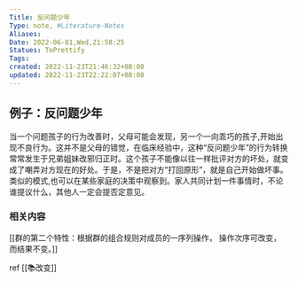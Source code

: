 ```yaml
---
Title: 反问题少年 
Type: note, #Literature-Notes 
Aliases: 
Date: 2022-06-01,Wed,21:58:25 
Statues: ToPrettify 
Tags: 
created: 2022-11-23T21:46:32+08:00
updated: 2022-11-23T22:22:07+08:00
---
```



## 例子：反问题少年

当一个问题孩子的行为改善时，父母可能会发现，另一个一向乖巧的孩子,开始出现不良行为。这并不是父母的错觉，在临床经验中，这种“反问题少年”的行为转换常常发生于兄弟姐妹改邪归正时。这个孩子不能像以往一样批评对方的坏处，就变成了嘲弄对方现在的好处。于是，不是把对方“打回原形”，就是自己开始做坏事。
类似的模式,也可以在某些家庭的决策中观察到。家人共同计划一件事情时，不论谁提议什么，其他人一定会提否定意见。[](marginnote3app://note/0F30367F-8975-418C-B0EF-6861D4870F1E)




### 相关内容
[[群的第二个特性：根据群的组合规则对成员的一序列操作， 操作次序可改变，而结果不变。]]


ref
[[📚改变]] 